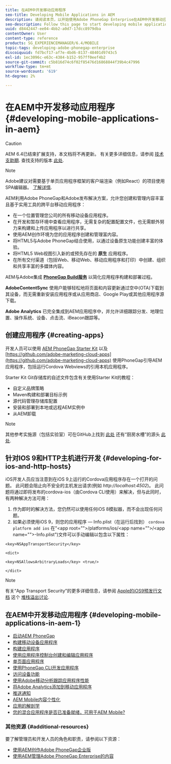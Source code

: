 ```yaml
---
title: 在AEM中开发移动应用程序
seo-title: Developing Mobile Applications in AEM
description: 请阅读本页，以开始使用Adobe PhoneGap Enterprise在AEM中开发移动应用程序。
seo-description: Follow this page to start developing mobile application in AEM using Adobe PhoneGap Enterprise.
uuid: d8442447-ee04-4bb2-a0d7-17dcc8979dba
contentOwner: User
content-type: reference
products: SG_EXPERIENCEMANAGER/6.4/MOBILE
topic-tags: developing-adobe-phonegap-enterprise
discoiquuid: fd7bcf17-af7e-4bd6-8137-48401d9743c5
exl-id: 1ec3096c-e63c-4384-b152-957ff0eef4b2
source-git-commit: c5b816d74c6f02f85476d16868844f39b4c47996
workflow-type: tm+mt
source-wordcount: '619'
ht-degree: 2%

---
```


# 在AEM中开发移动应用程序 {#developing-mobile-applications-in-aem}

>[!CAUTION]
>
>AEM 6.4已结束扩展支持，本文档将不再更新。 有关更多详细信息，请参阅 [技术支助期](https://helpx.adobe.com/cn/support/programs/eol-matrix.html). 查找支持的版本 [此处](https://experienceleague.adobe.com/docs/).

>[!NOTE]
>
>Adobe建议对需要基于单页应用程序框架的客户端渲染（例如React）的项目使用SPA编辑器。 [了解详情](/help/sites-developing/spa-overview.md).

AEM利用Adobe PhoneGap和Adobe发布解决方案，允许您创建和管理内容丰富且基于实用工具的跨平台移动应用程序：

* 在一个位置管理您公司的所有移动设备应用程序。
* 在开发和暂存环境中查看应用程序，无需复杂的配置配置文件，也无需额外努力来构建和上传应用程序以进行共享。
* 使用AEM创作环境为您的应用程序创建和管理富内容。
* 将HTML5与Adobe PhoneGap结合使用，以通过设备原生功能创建丰富的体验。
* 将HTML5 Web视图引入新的或预先存在的 **原生** 应用程序。
* 在所有交付渠道（包括Web、移动Web、移动应用程序和打印）中创建、组织和共享丰富的多媒体内容。

AEM与Adobe集成 **[PhoneGap Build服务](https://build.phonegap.com/)** 以简化应用程序构建和部署过程。

**AdobeContentSync** 使用户能够轻松地将页面和内容更新通过空中(OTA)下载到其设备，而无需重新安装应用程序或从应用商店、Google Play或其他应用程序源下载。

**Adobe Analytics** 已完全集成到AEM应用程序中，并允许详细跟踪分发、地理位置、操作系统、设备、点击流、iBeacon跟踪等。

## 创建应用程序 {#creating-apps}

开发人员可以使用 [AEM PhoneGap Starter Kit](https://github.com/Adobe-Marketing-Cloud/aem-phonegap-starter-kit) 以及 [https://github.com/adobe-marketing-cloud-apps](https://github.com/adobe-marketing-cloud-apps) 使用PhoneGap引导AEM应用程序，包括运行Cordova Webviews的引用本机应用程序。

Starter Kit Git存储库的自述文件包含有关使用Starter Kit的教程：

* 自定义品牌策略
* Maven构建和部署目标示例
* 源代码管理存储库配置
* 安装和部署到本地或远程AEM实例中
* 从AEM卸载

>[!NOTE]
>
>其他参考实施源（包括实验室）可在GitHub上找到 [此处](https://github.com/adobe-marketing-cloud-apps) 还有“厨房水槽”的源头 [此处](https://github.com/blefebvre/aem-phonegap-kitchen-sink).

## 针对IOS 9和HTTP主机进行开发 {#developing-for-ios-and-http-hosts}

iOS开发人员应当注意到在iOS 9上运行的Cordova应用程序存在一个打开的问题。 此问题会阻止向不安全的主机发出请求(例如 *http://localhost:4502*)。 此问题将通过即将发布的cordova-ios（由Cordova CLI使用）来解决，但与此同时，有两种解决方法可用：

1. 作为即时的解决方法，您仍然可以使用任何iOS 8模拟器，而不会出现任何问题。
1. 如果必须使用iOS 9，则您的应用程序 — Info.plist（在运行后找到） `cordova platform add ios` 在&quot;&lt;app root=&quot;&quot;>/platforms/ios/&lt;app name=&quot;&quot;>/&lt;app name=&quot;&quot;>-Info.plist&quot;)文件可以手动编辑以包含以下属性：

```
<key>NSAppTransportSecurity</key>

<dict>

<key>NSAllowsArbitraryLoads</key> <true/>

</dict>
```

>[!NOTE]
>
>有关“App Transport Security”的更多详细信息，请参阅 [Apple的iOS9预发行文档](https://developer.apple.com/library/prerelease/ios/releasenotes/General/WhatsNewIniOS/Articles/iOS9.html#//apple_ref/doc/uid/TP40016198-SW14) 这个 [堆栈溢出讨论](https://stackoverflow.com/questions/30751053/ios9-ats-what-about-html5-based-apps/).

## 在AEM中开发移动应用程序 {#developing-mobile-applications-in-aem-1}

* [启动AEM PhoneGap](/help/mobile/starting-aem-phonegap-app.md)
* [构建移动设备应用程序](/help/mobile/building-app-mobile-phonegap.md)
* [构建应用程序](/help/mobile/phonegap-structure-an-app.md)
* [使用应用程序控制台创建和编辑应用程序](/help/mobile/phonegap-apps-console.md)
* [单页面应用程序](/help/mobile/phonegap-single-page-applications.md)
* [使用PhoneGap CLI开发应用程序](/help/mobile/phonegap-apps-pg-cli.md)
* [访问设备功能](/help/mobile/phonegap-access-device-features.md)
* [使用Adobe移动分析跟踪应用程序性能](/help/mobile/phonegap-intro-to-app-analytics.md)
* [将Adobe Analytics添加到移动应用程序](/help/mobile/phonegap-add-analytics-to-apps.md)
* [推送通知](/help/mobile/phonegap-push-notifications.md)
* [AEM Mobile内容个性化](/help/mobile/phonegap-aem-mobile-content-personalization.md)
* [应用的解剖学](/help/mobile/phonegap-apps-arch.md)
* [您的混合应用程序是否已准备就绪，可用于AEM Mobile?](/help/mobile/phonegap-adding-content-to-imported-app.md)

### 其他资源 {#additional-resources}

要了解管理员和开发人员的角色和职责，请参阅以下资源：

* [使用AEM创作Adobe PhoneGap企业版](/help/mobile/phonegap.md)
* [使用AEM管理Adobe PhoneGap Enterprise的内容](/help/mobile/administer-phonegap.md)
